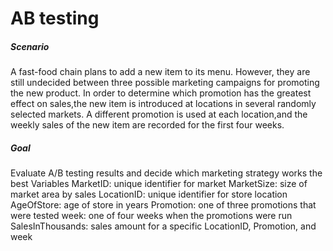 # AB testing
##### Scenario
 A fast-food chain plans to add a new item to its menu. However, they are still undecided between three possible
 marketing campaigns for promoting the new product.
 In order to determine which promotion has the greatest effect on sales,the new item is introduced at locations in
 several randomly selected markets. A different promotion is used at each location,and the weekly sales of
 the new item are recorded for the first four weeks.


##### Goal
Evaluate A/B testing results and decide which marketing strategy works the best
Variables
MarketID: unique identifier for market
MarketSize: size of market area by sales
LocationID: unique identifier for store location
AgeOfStore: age of store in years
Promotion: one of three promotions that were tested
week: one of four weeks when the promotions were run
SalesInThousands: sales amount for a specific LocationID, Promotion, and week
